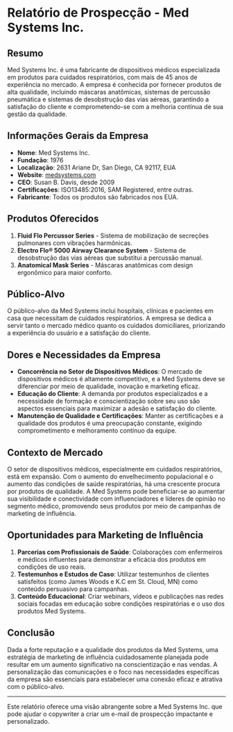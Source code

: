 # Relatório de Prospecção - Med Systems Inc.

## Resumo
Med Systems Inc. é uma fabricante de dispositivos médicos especializada em produtos para cuidados respiratórios, com mais de 45 anos de experiência no mercado. A empresa é conhecida por fornecer produtos de alta qualidade, incluindo máscaras anatômicas, sistemas de percussão pneumática e sistemas de desobstrução das vias aéreas, garantindo a satisfação do cliente e comprometendo-se com a melhoria contínua de sua gestão da qualidade.

## Informações Gerais da Empresa

- **Nome**: Med Systems Inc.
- **Fundação**: 1976
- **Localização**: 2631 Ariane Dr, San Diego, CA 92117, EUA
- **Website**: [medsystems.com](https://www.medsystems.com/)
- **CEO**: Susan B. Davis, desde 2009
- **Certificações**: ISO13485:2016, SAM Registered, entre outras.
- **Fabricante**: Todos os produtos são fabricados nos EUA.

## Produtos Oferecidos

1. **Fluid Flo Percussor Series** - Sistema de mobilização de secreções pulmonares com vibrações harmônicas.
2. **Electro Flo® 5000 Airway Clearance System** - Sistema de desobstrução das vias aéreas que substitui a percussão manual.
3. **Anatomical Mask Series** - Máscaras anatômicas com design ergonômico para maior conforto.

## Público-Alvo
O público-alvo da Med Systems inclui hospitais, clínicas e pacientes em casa que necessitam de cuidados respiratórios. A empresa se dedica a servir tanto o mercado médico quanto os cuidados domiciliares, priorizando a experiência do usuário e a satisfação do cliente.

## Dores e Necessidades da Empresa
- **Concorrência no Setor de Dispositivos Médicos**: O mercado de dispositivos médicos é altamente competitivo, e a Med Systems deve se diferenciar por meio de qualidade, inovação e marketing eficaz.
- **Educação do Cliente**: A demanda por produtos especializados e a necessidade de formação e conscientização sobre seu uso são aspectos essenciais para maximizar a adesão e satisfação do cliente.
- **Manutenção de Qualidade e Certificações**: Manter as certificações e a qualidade dos produtos é uma preocupação constante, exigindo comprometimento e melhoramento contínuo da equipe.

## Contexto de Mercado
O setor de dispositivos médicos, especialmente em cuidados respiratórios, está em expansão. Com o aumento do envelhecimento populacional e o aumento das condições de saúde respiratórias, há uma crescente procura por produtos de qualidade. A Med Systems pode beneficiar-se ao aumentar sua visibilidade e conectividade com influenciadores e líderes de opinião no segmento médico, promovendo seus produtos por meio de campanhas de marketing de influência.

## Oportunidades para Marketing de Influência
1. **Parcerias com Profissionais de Saúde**: Colaborações com enfermeiros e médicos influentes para demonstrar a eficácia dos produtos em condições de uso reais.
2. **Testemunhos e Estudos de Caso**: Utilizar testemunhos de clientes satisfeitos (como James Woods e K.C em St. Cloud, MN) como conteúdo persuasivo para campanhas.
3. **Conteúdo Educacional**: Criar webinars, vídeos e publicações nas redes sociais focadas em educação sobre condições respiratórias e o uso dos produtos Med Systems.

## Conclusão
Dada a forte reputação e a qualidade dos produtos da Med Systems, uma estratégia de marketing de influência cuidadosamente planejada pode resultar em um aumento significativo na conscientização e nas vendas. A personalização das comunicações e o foco nas necessidades específicas da empresa são essenciais para estabelecer uma conexão eficaz e atrativa com o público-alvo.

---

Este relatório oferece uma visão abrangente sobre a Med Systems Inc. que pode ajudar o copywriter a criar um e-mail de prospecção impactante e personalizado.